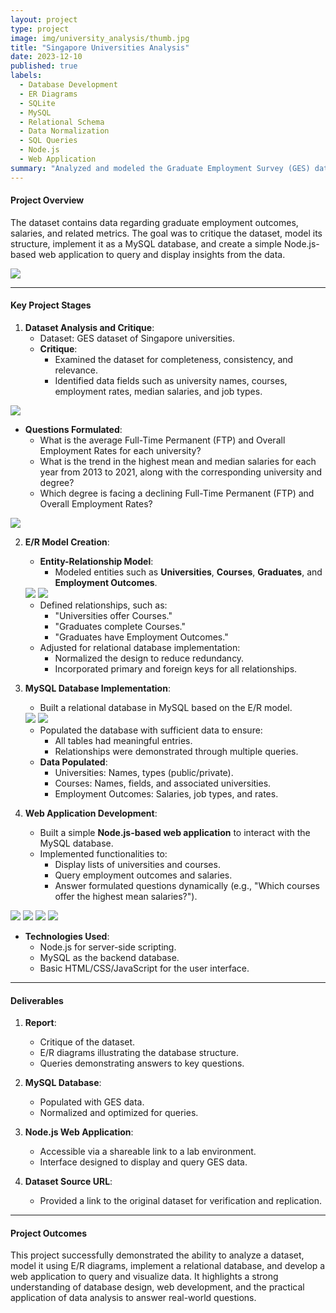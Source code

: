 ```yaml
---
layout: project
type: project
image: img/university_analysis/thumb.jpg
title: "Singapore Universities Analysis"
date: 2023-12-10
published: true
labels:
  - Database Development
  - ER Diagrams
  - SQLite
  - MySQL
  - Relational Schema
  - Data Normalization
  - SQL Queries
  - Node.js
  - Web Application
summary: "Analyzed and modeled the Graduate Employment Survey (GES) dataset, specifically for universities in Singapore."
---
```


#### Project Overview ####
The dataset contains data regarding graduate employment outcomes, salaries, and related metrics. The goal was to critique the dataset, model its structure, implement it as a MySQL database, and create a simple Node.js-based web application to query and display insights from the data.

<div class="text-center p-4">
  <img src="../img/university_analysis/ERD.png" class="img-thumbnail" >
</div>

---

#### Key Project Stages ####

1. **Dataset Analysis and Critique**:
   - Dataset: GES dataset of Singapore universities.
   - **Critique**:
     - Examined the dataset for completeness, consistency, and relevance.
     - Identified data fields such as university names, courses, employment rates, median salaries, and job types.

  <div class="text-center p-4">
    <img src="../img/university_analysis/tables.png" class="img-thumbnail" >
  </div>

   - **Questions Formulated**:
     - What is the average Full-Time Permanent (FTP) and Overall Employment Rates for each university?
     - What is the trend in the highest mean and median salaries for each year from 2013 to 2021, along with the corresponding university and degree?
     - Which degree is facing a declining Full-Time Permanent (FTP) and Overall Employment Rates?

  <div class="text-center p-4">
    <img src="../img/university_analysis/questions.png" class="img-thumbnail" >
  </div>

2. **E/R Model Creation**:
   - **Entity-Relationship Model**:
     - Modeled entities such as **Universities**, **Courses**, **Graduates**, and **Employment Outcomes**.
    
    <div class="text-center p-4">
      <img src="../img/university_analysis/erd_2.png" class="img-thumbnail" >
      <img src="../img/university_analysis/rs.png" class="img-thumbnail" >
    </div>
    
     - Defined relationships, such as:
       - "Universities offer Courses."
       - "Graduates complete Courses."
       - "Graduates have Employment Outcomes."
   - Adjusted for relational database implementation:
     - Normalized the design to reduce redundancy.
     - Incorporated primary and foreign keys for all relationships.

3. **MySQL Database Implementation**:
   - Built a relational database in MySQL based on the E/R model.
   
    <div class="text-center p-4">
      <img src="../img/university_analysis/sql_query_qn2.png" class="img-thumbnail" >
      <img src="../img/university_analysis/sql_ans_qn2.png" class="img-thumbnail" >
    </div>

   - Populated the database with sufficient data to ensure:
     - All tables had meaningful entries.
     - Relationships were demonstrated through multiple queries.
   - **Data Populated**:
     - Universities: Names, types (public/private).
     - Courses: Names, fields, and associated universities.
     - Employment Outcomes: Salaries, job types, and rates.

4. **Web Application Development**:
   - Built a simple **Node.js-based web application** to interact with the MySQL database.
   - Implemented functionalities to:
     - Display lists of universities and courses.
     - Query employment outcomes and salaries.
     - Answer formulated questions dynamically (e.g., "Which courses offer the highest mean salaries?").
     
  <div class="text-center p-4">
    <img src="../img/university_analysis/qn1.png" class="img-thumbnail" >
    <img src="../img/university_analysis/qn2a.png" class="img-thumbnail" >
    <img src="../img/university_analysis/qn2b.png" class="img-thumbnail" >
    <img src="../img/university_analysis/qn3.png" class="img-thumbnail" >
  </div>

   - **Technologies Used**:
     - Node.js for server-side scripting.
     - MySQL as the backend database.
     - Basic HTML/CSS/JavaScript for the user interface.

---

#### Deliverables ####
1. **Report**:
   - Critique of the dataset.
   - E/R diagrams illustrating the database structure.
   - Queries demonstrating answers to key questions.

2. **MySQL Database**:
   - Populated with GES data.
   - Normalized and optimized for queries.

3. **Node.js Web Application**:
   - Accessible via a shareable link to a lab environment.
   - Interface designed to display and query GES data.

4. **Dataset Source URL**:
   - Provided a link to the original dataset for verification and replication.

---

#### Project Outcomes ####
This project successfully demonstrated the ability to analyze a dataset, model it using E/R diagrams, implement a relational database, and develop a web application to query and visualize data. It highlights a strong understanding of database design, web development, and the practical application of data analysis to answer real-world questions.
